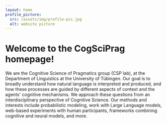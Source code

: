 ```yaml
---
layout: home
profile_picture:
  src: /assets/img/profile-pic.jpg
  alt: website picture
---
```


<h1>Welcome to the CogSciPrag homepage!</h1>
<p>
  We are the Cognitive Science of Pragmatics group (CSP lab), at the Department of Linguistics at the University of Tübingen. Our goal is to broadly understand how natural language is interpreted and produced, and how these processes are guided by different aspects of context and the agents' cognitive mechanisms. We approach these questions from an interdisciplinary perspective of Cognitive Science. Our methods and interests include probabilistic modeling, work with Large Language models, web-based experiments with human participants, frameworks combining cognitive and neural models, and more.
</p>
